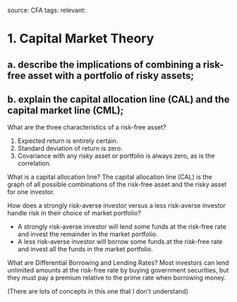 source: CFA
tags: 
relevant: 

# 1. Capital Market Theory

## a. describe the implications of combining a risk-free asset with a portfolio of risky assets;
## b. explain the capital allocation line (CAL) and the capital market line (CML);

What are the three characteristics of a risk-free asset?
1. Expected return is entirely certain.
2. Standard deviation of return is zero.
3. Covariance with any risky asset or portfolio is always zero, as is the correlation.

What is a capital allocation line?
The capital allocation line (CAL) is the graph of all possible combinations of the risk-free asset and the risky asset for one investor.

How does a strongly risk-averse investor versus a less risk-averse investor handle risk in their choice of market portfolio?
- A strongly risk-averse investor will lend some funds at the risk-free rate and invest the remainder in the market portfolio.
- A less risk-averse investor will borrow some funds at the risk-free rate and invest all the funds in the market portfolio.

What are Differential Borrowing and Lending Rates?
Most investors can lend unlimited amounts at the risk-free rate by buying government securities, but they must pay a premium relative to the prime rate when borrowing money.


(There are lots of concepts in this one that I don't understand)
